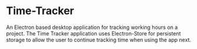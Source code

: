 # Time-Tracker
An Electron based desktop application for tracking working hours on a project. 
The Time Tracker application uses Electron-Store for persistent storage to allow the user to continue tracking time when using the app next.
